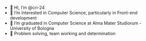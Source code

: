 - 👋 Hi, I’m @cri-24
- 👀 I’m interested in Computer Science, particularly in Front-end development
- 🌱 I’m graduated in Computer Science at Alma Mater Studiorum - University of Bologna
- 💞️ Problem solving, team working and determination


